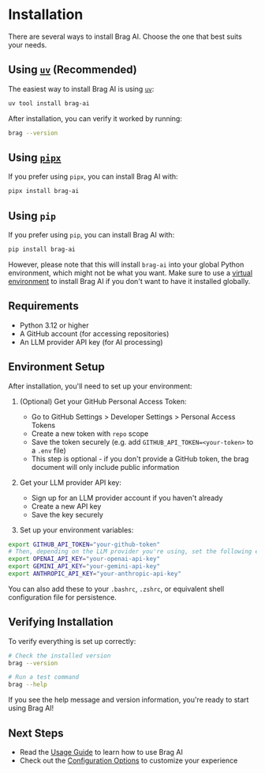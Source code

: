 # Installation

There are several ways to install Brag AI. Choose the one that best suits your needs.

## Using [`uv`](https://docs.astral.sh/uv/) (Recommended)

The easiest way to install Brag AI is using [`uv`](https://docs.astral.sh/uv/):

```bash
uv tool install brag-ai
```

After installation, you can verify it worked by running:

```bash
brag --version
```

## Using [`pipx`](https://pipx.pypa.io/stable/)

If you prefer using `pipx`, you can install Brag AI with:

```bash
pipx install brag-ai
```

## Using `pip`

If you prefer using `pip`, you can install Brag AI with:

```bash
pip install brag-ai
```

However, please note that this will install `brag-ai` into your global Python environment, which might not be what you want.
Make sure to use a [virtual environment](https://docs.python.org/3/library/venv.html) to install Brag AI if you don't want to have it installed globally.

## Requirements

- Python 3.12 or higher
- A GitHub account (for accessing repositories)
- An LLM provider API key (for AI processing)

## Environment Setup

After installation, you'll need to set up your environment:

1. (Optional) Get your GitHub Personal Access Token:

   - Go to GitHub Settings > Developer Settings > Personal Access Tokens
   - Create a new token with `repo` scope
   - Save the token securely (e.g. add `GITHUB_API_TOKEN=<your-token>` to a `.env` file)
   - This step is optional - if you don't provide a GitHub token, the brag document will only include public information

2. Get your LLM provider API key:

   - Sign up for an LLM provider account if you haven't already
   - Create a new API key
   - Save the key securely

3. Set up your environment variables:

```bash
export GITHUB_API_TOKEN="your-github-token"
# Then, depending on the LLM provider you're using, set the following environment variables:
export OPENAI_API_KEY="your-openai-api-key"
export GEMINI_API_KEY="your-gemini-api-key"
export ANTHROPIC_API_KEY="your-anthropic-api-key"
```

You can also add these to your `.bashrc`, `.zshrc`, or equivalent shell configuration file for persistence.

## Verifying Installation

To verify everything is set up correctly:

```bash
# Check the installed version
brag --version

# Run a test command
brag --help
```

If you see the help message and version information, you're ready to start using Brag AI!

## Next Steps

- Read the [Usage Guide](usage.md) to learn how to use Brag AI
- Check out the [Configuration Options](configuration.md) to customize your experience
